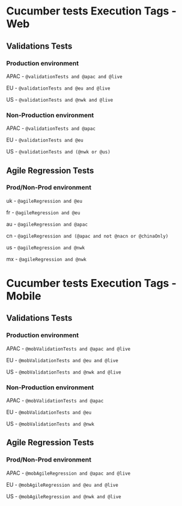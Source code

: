 # Cucumber tests Execution Tags - Web

## Validations Tests


### Production environment
APAC - `@validationTests and @apac and @live`

EU - `@validationTests and @eu and @live`

US - `@validationTests and @nwk and @live`


### Non-Production environment
APAC - `@validationTests and @apac`

EU - `@validationTests and @eu`

US - `@validationTests and (@nwk or @us)`


## Agile Regression Tests


### Prod/Non-Prod environment
uk - `@agileRegression and @eu`

fr - `@agileRegression and @eu`

au - `@agileRegression and @apac`

cn - `@agileRegression and (@apac and not @nacn or @chinaOnly)`

us - `@agileRegression and @nwk`

mx - `@agileRegression and @nwk`

# Cucumber tests Execution Tags - Mobile

## Validations Tests

### Production environment
APAC - `@mobValidationTests and @apac and @live`

EU - `@mobValidationTests and @eu and @live`

US - `@mobValidationTests and @nwk and @live`

### Non-Production environment
APAC - `@mobValidationTests and @apac`

EU - `@mobValidationTests and @eu`

US - `@mobValidationTests and @nwk`

## Agile Regression Tests


### Prod/Non-Prod environment
APAC - `@mobAgileRegression and @apac and @live`

EU - `@mobAgileRegression and @eu and @live`

US - `@mobAgileRegression and @nwk and @live`